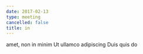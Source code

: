```yaml
---
date: 2017-02-13
type: meeting
cancelled: false
title: in
---
```

amet, non in minim Ut ullamco adipiscing Duis quis do
